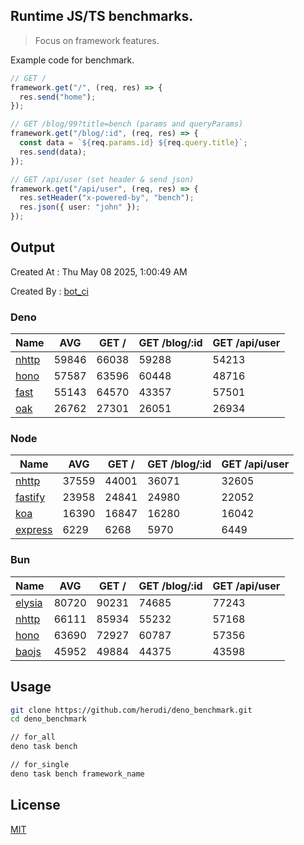 ## Runtime JS/TS benchmarks.

> Focus on framework features.

Example code for benchmark.
```ts
// GET /
framework.get("/", (req, res) => {
  res.send("home");
});

// GET /blog/99?title=bench (params and queryParams)
framework.get("/blog/:id", (req, res) => {
  const data = `${req.params.id} ${req.query.title}`;
  res.send(data);
});

// GET /api/user (set header & send json)
framework.get("/api/user", (req, res) => {
  res.setHeader("x-powered-by", "bench");
  res.json({ user: "john" });
});
```

## Output
Created At : Thu May 08 2025, 1:00:49 AM

Created By : [bot_ci](https://github.com/herudi/deno_benchmarks/commits?author=github-actions%5Bbot%5D)


### Deno
|Name|AVG|GET /|GET /blog/:id|GET /api/user|
|----|----|----|----|----|
|[nhttp](https://github.com/nhttp/nhttp)|59846|66038|59288|54213|
|[hono](https://github.com/honojs/hono)|57587|63596|60448|48716|
|[fast](https://github.com/danteissaias/fast)|55143|64570|43357|57501|
|[oak](https://github.com/oakserver/oak)|26762|27301|26051|26934|
  


### Node
|Name|AVG|GET /|GET /blog/:id|GET /api/user|
|----|----|----|----|----|
|[nhttp](https://github.com/nhttp/nhttp)|37559|44001|36071|32605|
|[fastify](https://github.com/fastify/fastify)|23958|24841|24980|22052|
|[koa](https://github.com/koajs/koa)|16390|16847|16280|16042|
|[express](https://github.com/expressjs/express)|6229|6268|5970|6449|
  


### Bun
|Name|AVG|GET /|GET /blog/:id|GET /api/user|
|----|----|----|----|----|
|[elysia](https://github.com/elysiajs/elysia)|80720|90231|74685|77243|
|[nhttp](https://github.com/nhttp/nhttp)|66111|85934|55232|57168|
|[hono](https://github.com/honojs/hono)|63690|72927|60787|57356|
|[baojs](https://github.com/mattreid1/baojs)|45952|49884|44375|43598|
  



## Usage

```bash
git clone https://github.com/herudi/deno_benchmark.git
cd deno_benchmark

// for_all
deno task bench

// for_single
deno task bench framework_name
```

## License

[MIT](LICENSE)

